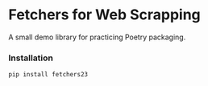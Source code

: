# Fetchers for Web Scrapping

A small demo library for practicing Poetry packaging.

### Installation
```
pip install fetchers23
```

